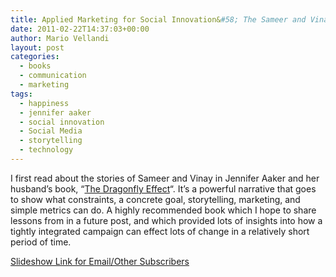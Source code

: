```yaml
---
title: Applied Marketing for Social Innovation&#58; The Sameer and Vinay Story
date: 2011-02-22T14:37:03+00:00
author: Mario Vellandi
layout: post
categories:
  - books
  - communication
  - marketing
tags:
  - happiness
  - jennifer aaker
  - social innovation
  - Social Media
  - storytelling
  - technology
---
```

I first read about the stories of Sameer and Vinay in Jennifer Aaker and her husband&#8217;s book, &#8220;[The Dragonfly Effect](http://www.amazon.com/gp/product/0470614153?ie=UTF8&tag=melodinmarke-20&linkCode=as2&camp=1789&creative=390957&creativeASIN=0470614153)&#8220;. It&#8217;s a powerful narrative that goes to show what constraints, a concrete goal, storytelling, marketing, and simple metrics can do. A highly recommended book which I hope to share lessons from in a future post, and which provided lots of insights into how a tightly integrated campaign can effect lots of change in a relatively short period of time.

[Slideshow Link for Email/Other Subscribers](http://www.slideshare.net/DragonflyEffect/the-dragonfly-effect-ink-conference-6263412)
